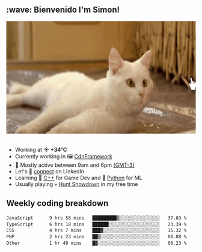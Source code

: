<h2>:wave: <b>Bienvenido I'm Simon!&nbsp;</b></h2>

<section>
  <img src="./static/banner.gif" height=300 width=1000>
</section>

<br>

<ul>
  <li>
		<!--START_SECTION:weather-->
		Working at <b>☀️   +34°C</b>
		<!--END_SECTION:weather-->
  </li>
  <li>
    Currently working in 🖼️&nbsp;<a href=https://github.com/snapverse/cdn-framework target=_blank>CdnFramework</a>
  </li>
  <li>
    🚩 Mostly active between 9am and 6pm <a href=https://onlinealarmkur.com/world/es target=_blank>(GMT-3)</a>
  </li>
  <li>
    Let's 🔗&nbsp;<a href=https://www.linkedin.com/in/itsimmons target=_blank>connect</a> on LinkedIn
  </li>
  <li>
    Learning 👴&nbsp;<a href=https://images3.memedroid.com/images/UPLOADED755/65f2bce6734f6.webp target=_blank>C++</a> for Game Dev and 🐍&nbsp;<a href=https://qph.cf2.quoracdn.net/main-qimg-4472b6229cb75bf66ab531f3ebd4f975-lq target=_blank>Python</a> for ML
  </li>
  <li>
    Usually playing 💀&nbsp;<a href=https://www.huntshowdown.com target=_blank>Hunt Showdown</a> in my free time
  </li>
</ul>

<h2><b>Weekly coding breakdown </b></h2>

<!--START_SECTION:waka-->

```txt
JavaScript      9 hrs 58 mins   █████████▒░░░░░░░░░░░░░░░   37.03 %
TypeScript      6 hrs 18 mins   ██████░░░░░░░░░░░░░░░░░░░   23.39 %
CSS             4 hrs 7 mins    ███▓░░░░░░░░░░░░░░░░░░░░░   15.32 %
PHP             2 hrs 23 mins   ██▒░░░░░░░░░░░░░░░░░░░░░░   08.88 %
Other           1 hr 40 mins    █▓░░░░░░░░░░░░░░░░░░░░░░░   06.23 %
```

<!--END_SECTION:waka-->
